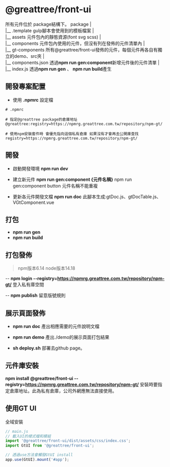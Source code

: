 # @greattree/front-ui
所有元件位於 package結構下。
package
|    
|__ .template gulp腳本會使用到的模板檔案
|     
|__ assets 元件包內的靜態資源(font svg scss) 
|     
|__ components 元件包內使用的元件，但沒有列在發佈的元件清單內
|     
|__ gt-components 所有@greattree/front-ui發佈的元件，每個元件再各自有獨立的demo、src夾
|      
|__ components.json 透過**npm run gen:component**新增元件後的元件清單
|      
|__ index.js 透過**npm run gen** 、 **npm run build**產生
    

## 開發專案配置
- 使用 **.npmrc** 設定檔
```npmrc
# .npmrc

# 指定@greattree package的倉庫地址
@greattree:registry=https://npmrg.greattree.com.tw/repository/npm-gt/

# 使用npm安裝套件時 會優先指向這個私有倉庫 如果沒有才會再去公開庫查找
registry=https://npmrg.greattree.com.tw/repository/npm-gt/

```

## 開發

- 啟動開發環境
**npm run dev**

- 建立新元件
**npm run gen:component {元件名稱}** 
npm run gen:component button
元件名稱不能重複

- 更新各元件開發文檔
**npm run doc**
此腳本生成:gtDoc.js、gtDocTable.js、VGtComponent.vue

## 打包
- **npm run gen**
- **npm run build**

## 打包發佈
> npm版本6.14 node版本14.18

-- **npm login --registry=https://npmrg.greattree.com.tw/repository/npm-gt/**
登入私有庫空間

-- **npm publish**
留意版號規則

## 展示頁面發佈 
- **npm run doc**
產出相應需要的元件說明文檔

- **npm run demo**
產出./demo的展示頁面打包結果

- **sh deploy.sh** 
部署去github page。

## 元件庫安裝
**npm install @greattree/front-ui --registry=https://npmrg.greattree.com.tw/repository/npm-gt/**
安裝時要指定倉庫地址。此為私有倉庫，公司外網應無法直接使用。

## 使用GT UI

全域安裝
```javascript
// main.js
// 載入UI的樣式檔和模組
import '@greattree/front-ui/dist/assets/css/index.css';
import GtUI from '@greattree/front-ui';

// 透過use方法會觸發GtUI install
app.use(GtUI).mount('#app');
```